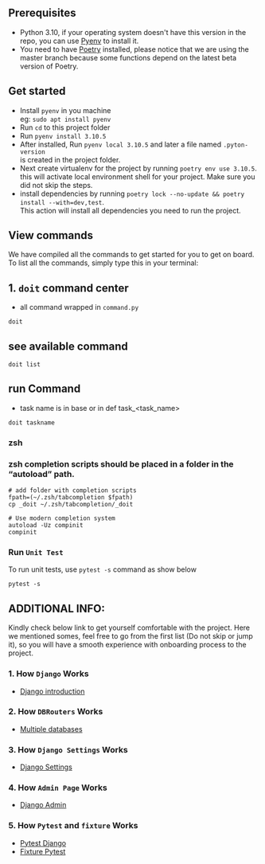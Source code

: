 ## Prerequisites

- Python 3.10, if your operating system doesn't have this version in the repo, you can use [Pyenv](https://github.com/pyenv/pyenv) to install it.
- You need to have [Poetry](https://python-poetry.org/docs/master/) installed, please notice that we are using the master branch because some functions depend on the latest beta version of Poetry.

## Get started

- Install `pyenv` in you machine \
   eg: `sudo apt install pyenv`
- Run `cd` to this project folder
- Run `pyenv install 3.10.5`
- After installed, Run `pyenv local 3.10.5` and later a file named `.pyton-version` \
  is created in the project folder.
- Next create virtualenv for the project by running `poetry env use 3.10.5`. \
  this will activate local environment shell for your project. Make sure you did not skip the steps.
- install dependencies by running `poetry lock --no-update && poetry install --with=dev,test`. \
  This action will install all dependencies you need to run the project.


## View commands

We have compiled all the commands to get started for you to get on board. To list all the commands, simply type this in your terminal:

## 1. `doit` command center
- all command wrapped in `command.py`

```
doit
```
## see available command
```
doit list
```

## run Command
- task name is in base or in def task_<task_name>
```
doit taskname
```
### zsh
### zsh completion scripts should be placed in a folder in the “autoload” path.
```
# add folder with completion scripts
fpath=(~/.zsh/tabcompletion $fpath)
cp _doit ~/.zsh/tabcompletion/_doit
```
```
# Use modern completion system
autoload -Uz compinit
compinit
```
###  Run `Unit Test`

To run unit tests, use `pytest -s` command as show below

```
pytest -s
```

## ADDITIONAL INFO:

Kindly check below link to get yourself comfortable with the project. Here we mentioned somes, feel free to go from the first list (Do not skip or jump it), so you will have a smooth experience with onboarding process to the project.

### 1. How `Django` Works

- [Django introduction](https://developer.mozilla.org/en-US/docs/Learn/Server-side/Django/Introduction)

### 2. How `DBRouters` Works

- [Multiple databases](https://docs.djangoproject.com/en/4.1/topics/db/multi-db/)

### 3. How `Django Settings` Works

- [Django Settings](https://docs.djangoproject.com/en/4.1/topics/settings/)

### 4. How `Admin Page` Works

- [Django Admin](https://docs.djangoproject.com/en/4.1/ref/contrib/admin/)

### 5. How `Pytest` and `fixture` Works

- [Pytest Django](https://pytest-django.readthedocs.io/en/latest/)
- [Fixture Pytest](https://pytest-django.readthedocs.io/en/latest/database.html#advanced-database-configuration)
